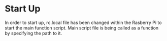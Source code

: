 # Start Up

In order to start up, rc.local file has been changed within the Rasberry Pi to start the main function script.
Main script file is being called as a function by specifying the path to it. 
